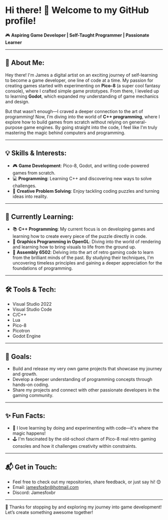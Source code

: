 # Hi there! 👋 Welcome to my GitHub profile!

🎮 **Aspiring Game Developer | Self-Taught Programmer | Passionate Learner**

---

## 🚀 About Me:
Hey there! I'm James a digital artist on an exciting journey of self-learning to become a game developer, one line of code at a time. My passion for creating games started with experimenting on **Pico-8** (a super cool fantasy console), where I crafted simple game prototypes. From there, I leveled up to learning **Godot**, which expanded my understanding of game mechanics and design.

But that wasn’t enough—I craved a deeper connection to the art of programming! Now, I’m diving into the world of **C++ programming**, where I explore how to build games from scratch without relying on general-purpose game engines. By going straight into the code, I feel like I'm truly mastering the magic behind computers and programming.  

---

## 💡 Skills & Interests:
- 🎮 **Game Development**: Pico-8, Godot, and writing code-powered games from scratch.
- 💻 **Programming**: Learning C++ and discovering new ways to solve challenges.
- 🔧 **Creative Problem Solving**: Enjoy tackling coding puzzles and turning ideas into reality.

---

## 🌱 Currently Learning:
- 📚 **C++ Programming**: My current focus is on developing games and learning how to create every piece of the puzzle directly in code.
- 🎨 **Graphics Programming in OpenGL**: Diving into the world of rendering and learning how to bring visuals to life from the ground up.
- 🧠 **Assembly 6502**: Delving into the art of retro gaming code to learn from the brilliant minds of the past. By studying their techniques, I'm uncovering timeless principles and gaining a deeper appreciation for the foundations of programming.

---

## 🛠️ Tools & Tech:
- Visual Studio 2022
- Visual Studio Code
- C/C++ 
- Lua
- Pico-8
- Picotron
- Godot Engine

---

## 🎯 Goals:
- Build and release my very own game projects that showcase my journey and growth.
- Develop a deeper understanding of programming concepts through hands-on coding.
- Share my projects and connect with other passionate developers in the gaming community.

---

## ✨ Fun Facts:
- 🚀 I love learning by doing and experimenting with code—it's where the magic happens!
- 🕹️ I'm fascinated by the old-school charm of Pico-8 real retro gaming consoles and how it challenges creativity within constraints.

---

## 📬 Get in Touch:
- Feel free to check out my repositories, share feedback, or just say hi! 😊
- Email: jamesfoxbr@hotmail.com
- Discord: Jamesfoxbr

---

👾 Thanks for stopping by and exploring my journey into game development! Let’s create something awesome together!


<!--
**jamesfoxbr/jamesfoxbr** is a ✨ _special_ ✨ repository because its `README.md` (this file) appears on your GitHub profile.

Here are some ideas to get you started:

- 🔭 I’m currently working on ...
- 🌱 I’m currently learning ...
- 👯 I’m looking to collaborate on ...
- 🤔 I’m looking for help with ...
- 💬 Ask me about ...
- 📫 How to reach me: ...
- 😄 Pronouns: ...
- ⚡ Fun fact: ...
-->

